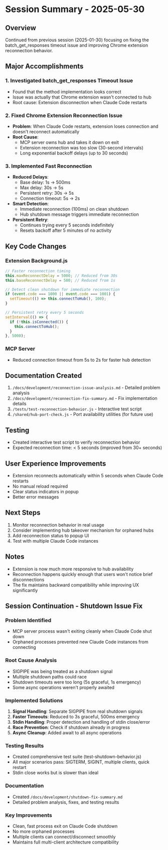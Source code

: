 # Session Summary - 2025-05-30

## Overview
Continued from previous session (2025-01-30) focusing on fixing the batch_get_responses timeout issue and improving Chrome extension reconnection behavior.

## Major Accomplishments

### 1. Investigated batch_get_responses Timeout Issue
- Found that the method implementation looks correct
- Issue was actually that Chrome extension wasn't connected to hub
- Root cause: Extension disconnection when Claude Code restarts

### 2. Fixed Chrome Extension Reconnection Issue
- **Problem**: When Claude Code restarts, extension loses connection and doesn't reconnect automatically
- **Root Cause**: 
  - MCP server owns hub and takes it down on exit
  - Extension reconnection was too slow (30-second intervals)
  - Long exponential backoff delays (up to 30 seconds)

### 3. Implemented Fast Reconnection
- **Reduced Delays**:
  - Base delay: 1s → 500ms
  - Max delay: 30s → 5s
  - Persistent retry: 30s → 5s
  - Connection timeout: 5s → 2s
- **Smart Detection**:
  - Immediate reconnection (100ms) on clean shutdown
  - Hub shutdown message triggers immediate reconnection
- **Persistent Retry**:
  - Continues trying every 5 seconds indefinitely
  - Resets backoff after 5 minutes of no activity

## Key Code Changes

### Extension Background.js
```javascript
// Faster reconnection timing
this.maxReconnectDelay = 5000; // Reduced from 30s
this.baseReconnectDelay = 500; // Reduced from 1s

// Detect clean shutdown for immediate reconnection
if (event.code === 1000 || event.code === 1001) {
  setTimeout(() => this.connectToHub(), 100);
}

// Persistent retry every 5 seconds
setInterval(() => {
  if (!this.isConnected()) {
    this.connectToHub();
  }
}, 5000);
```

### MCP Server
- Reduced connection timeout from 5s to 2s for faster hub detection

## Documentation Created
1. `/docs/development/reconnection-issue-analysis.md` - Detailed problem analysis
2. `/docs/development/reconnection-fix-summary.md` - Fix implementation details
3. `/tests/test-reconnection-behavior.js` - Interactive test script
4. `/shared/hub-port-check.js` - Port availability utilities (for future use)

## Testing
- Created interactive test script to verify reconnection behavior
- Expected reconnection time: < 5 seconds (improved from 30+ seconds)

## User Experience Improvements
- Extension reconnects automatically within 5 seconds when Claude Code restarts
- No manual reload required
- Clear status indicators in popup
- Better error messages

## Next Steps
1. Monitor reconnection behavior in real usage
2. Consider implementing hub takeover mechanism for orphaned hubs
3. Add reconnection status to popup UI
4. Test with multiple Claude Code instances

## Notes
- Extension is now much more responsive to hub availability
- Reconnection happens quickly enough that users won't notice brief disconnections
- The fix maintains backward compatibility while improving UX significantly

## Session Continuation - Shutdown Issue Fix

### Problem Identified
- MCP server process wasn't exiting cleanly when Claude Code shut down
- Orphaned processes prevented new Claude Code instances from connecting

### Root Cause Analysis
- SIGPIPE was being treated as a shutdown signal
- Multiple shutdown paths could race
- Shutdown timeouts were too long (5s graceful, 1s emergency)
- Some async operations weren't properly awaited

### Implemented Solutions
1. **Signal Handling**: Separate SIGPIPE from real shutdown signals
2. **Faster Timeouts**: Reduced to 3s graceful, 500ms emergency
3. **Stdin Handling**: Proper detection and handling of stdin close/error
4. **Race Prevention**: Check if shutdown already in progress
5. **Async Cleanup**: Added await to all async operations

### Testing Results
- Created comprehensive test suite (test-shutdown-behavior.js)
- All major scenarios pass: SIGTERM, SIGINT, multiple clients, quick restart
- Stdin close works but is slower than ideal

### Documentation
- Created `/docs/development/shutdown-fix-summary.md`
- Detailed problem analysis, fixes, and testing results

### Key Improvements
- Clean, fast process exit on Claude Code shutdown
- No more orphaned processes
- Multiple clients can connect/disconnect smoothly
- Maintains full multi-client architecture compatibility